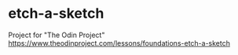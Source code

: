 # etch-a-sketch
Project for "The Odin Project" https://www.theodinproject.com/lessons/foundations-etch-a-sketch
